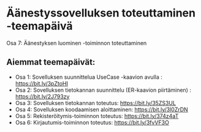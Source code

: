 # Äänestyssovelluksen toteuttaminen -teemapäivä

Osa 7: Äänestyksen luominen -toiminnon toteuttaminen

## Aiemmat teemapäivät:
 - Osa 1: Sovelluksen suunnittelua UseCase -kaavion avulla : https://bit.ly/3pZtoHI
 - Osa 2: Sovelluksen tietokannan suunnittelu (ER-kaavion piirtäminen) : https://bit.ly/2J793zy
 - Osa 3: Sovelluksen tietokannan toteutus: https://bit.ly/35ZS3UL
 - Osa 4: Sovelluksen koodaamisen aloittaminen: https://bit.ly/3l0ZrDN
 - Osa 5: Rekisteröitymis-toiminnon toteutus: https://bit.ly/374z4aT
 - Osa 6: Kirjautumis-toiminnon toteutus: https://bit.ly/3fvVF3O
  